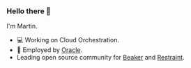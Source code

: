 ### Hello there :eyes:

I'm Martin.

- 💻 Working on Cloud Orchestration.
- 💼 Employed by [Oracle](https://www.oracle.com/).
- Leading open source community for [Beaker](https://github.com/beaker-project/beaker/) and [Restraint](https://github.com/beaker-project/restraint/).
